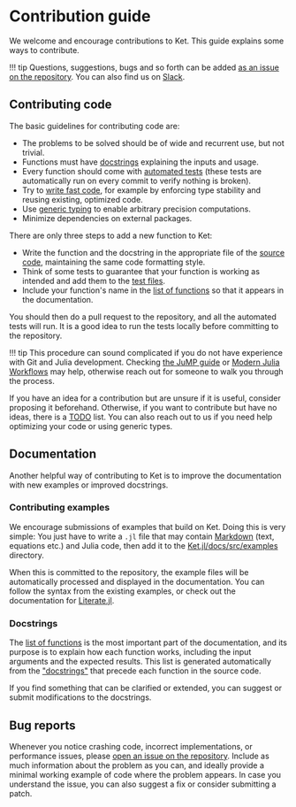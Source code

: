 # Contribution guide

We welcome and encourage contributions to Ket.
This guide explains some ways to contribute.

!!! tip
    Questions, suggestions, bugs and so forth can be added [as an issue on the repository](https://github.com/dev-ket/Ket.jl/issues). You can also find us on [Slack](https://ketjl.slack.com/).

## Contributing code

The basic guidelines for contributing code are:

- The problems to be solved should be of wide and recurrent use, but not trivial.
- Functions must have [docstrings](https://docs.julialang.org/en/v1/manual/documentation/) explaining the inputs and usage.
- Every function should come with [automated tests](https://docs.julialang.org/en/v1/stdlib/Test/) (these tests are automatically run on every commit to verify nothing is broken).
- Try to [write fast code](https://docs.julialang.org/en/v1/manual/performance-tips/), for example by enforcing type stability and reusing existing, optimized code.
- Use [generic typing](https://docs.julialang.org/en/v1/manual/style-guide/#Avoid-writing-overly-specific-types) to enable arbitrary precision computations.
- Minimize dependencies on external packages.

There are only three steps to add a new function to Ket:

- Write the function and the docstring in the appropriate file of the [source code](https://github.com/dev-ket/Ket.jl/tree/master/src), maintaining the same code formatting style.
- Think of some tests to guarantee that your function is working as intended and add them to the [test files](https://github.com/dev-ket/Ket.jl/tree/master/test).
- Include your function's name in the [list of functions](https://github.com/dev-ket/Ket.jl/blob/master/docs/src/api.md) so that it appears in the documentation.

You should then do a pull request to the repository, and all the automated tests will run. It is a good idea to run the tests locally before committing to the repository.

!!! tip
    This procedure can sound complicated if you do not have experience with Git and Julia development. Checking [the JuMP guide](https://jump.dev/JuMP.jl/dev/developers/contributing/#Contribute-code-to-JuMP) or [Modern Julia Workflows](https://modernjuliaworkflows.org/) may help, otherwise reach out for someone to walk you through the process.

If you have an idea for a contribution but are unsure if it is useful, consider proposing it beforehand.
Otherwise, if you want to contribute but have no ideas, there is a [TODO](https://github.com/dev-ket/Ket.jl/blob/master/TODO) list.
You can also reach out to us if you need help optimizing your code or using generic types.

## Documentation

Another helpful way of contributing to Ket is to improve the documentation with new examples or improved docstrings.

### Contributing examples

We encourage submissions of examples that build on Ket.
Doing this is very simple: You just have to write a `.jl` file that may contain [Markdown](https://docs.julialang.org/en/v1/stdlib/Markdown/) (text, equations etc.) and Julia code, then add it to the [Ket.jl/docs/src/examples](https://github.com/dev-ket/Ket.jl/tree/master/docs/src/examples) directory.

When this is committed to the repository, the example files will be automatically processed and displayed in the documentation. 
You can follow the syntax from the existing examples, or check out the documentation for [Literate.jl](https://fredrikekre.github.io/Literate.jl/v2/).

### Docstrings

The [list of functions](https://dev-ket.github.io/Ket.jl/dev/api/) is the most important part of the documentation, and its purpose is to explain how each function works, including the input arguments and the expected results.
This list is generated automatically from the ["docstrings"](https://docs.julialang.org/en/v1/manual/documentation/) that precede each function in the source code. 

If you find something that can be clarified or extended, you can suggest or submit modifications to the docstrings.

## Bug reports

Whenever you notice crashing code, incorrect implementations, or performance issues, please [open an issue on the repository](https://github.com/dev-ket/Ket.jl/issues).
Include as much information about the problem as you can, and ideally provide a minimal working example of code where the problem appears.
In case you understand the issue, you can also suggest a fix or consider submitting a patch.
